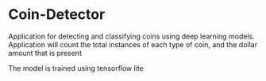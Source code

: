 # Coin-Detector
Application for detecting and classifying coins using deep learning models. Application will count the total instances of each type of coin, and the dollar amount that is present

The model is trained using tensorflow lite
